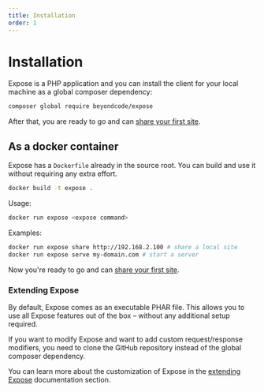```yaml
---
title: Installation
order: 1
---
```


# Installation
 
Expose is a PHP application and you can install the client for your local machine as a global composer dependency:

```bash
composer global require beyondcode/expose
```

After that, you are ready to go and can [share your first site](/docs/expose/getting-started/sharing-your-first-site).

## As a docker container

Expose has a `Dockerfile` already in the source root.
You can build and use it without requiring any extra effort.

```bash
docker build -t expose .
```

Usage:

```bash
docker run expose <expose command>
```

Examples:

```bash
docker run expose share http://192.168.2.100 # share a local site
docker run expose serve my-domain.com # start a server
```

Now you're ready to go and can [share your first site](/docs/expose/getting-started/sharing-your-first-site).


### Extending Expose

By default, Expose comes as an executable PHAR file. This allows you to use all Expose features out of the box – without any additional setup required.

If you want to modify Expose and want to add custom request/response modifiers, you need to clone the GitHub repository instead of the global composer dependency.

You can learn more about the customization of Expose in the [extending Expose](/docs/expose/extending-the-server/subdomain-generator) documentation section.
